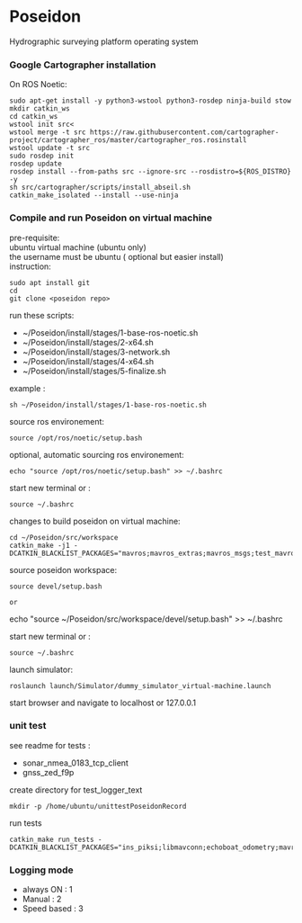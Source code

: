 # Poseidon
Hydrographic surveying platform operating system


### Google Cartographer installation

On ROS Noetic:

```
sudo apt-get install -y python3-wstool python3-rosdep ninja-build stow
mkdir catkin_ws
cd catkin_ws
wstool init src<
wstool merge -t src https://raw.githubusercontent.com/cartographer-project/cartographer_ros/master/cartographer_ros.rosinstall
wstool update -t src
sudo rosdep init
rosdep update
rosdep install --from-paths src --ignore-src --rosdistro=${ROS_DISTRO} -y
sh src/cartographer/scripts/install_abseil.sh
catkin_make_isolated --install --use-ninja
```

### Compile and run Poseidon on virtual machine

pre-requisite: \
ubuntu virtual machine (ubuntu only) \
the username must be ubuntu ( optional but easier install) \
instruction:
```
sudo apt install git
cd
git clone <poseidon repo>
```
run these scripts:
- ~/Poseidon/install/stages/1-base-ros-noetic.sh
- ~/Poseidon/install/stages/2-x64.sh
- ~/Poseidon/install/stages/3-network.sh
- ~/Poseidon/install/stages/4-x64.sh
- ~/Poseidon/install/stages/5-finalize.sh

example :
```
sh ~/Poseidon/install/stages/1-base-ros-noetic.sh
```
source ros environement:
```
source /opt/ros/noetic/setup.bash
```

optional, automatic sourcing ros environement:
```
echo "source /opt/ros/noetic/setup.bash" >> ~/.bashrc
```
start new terminal or :
```
source ~/.bashrc
```

changes to build poseidon on virtual machine:
```
cd ~/Poseidon/src/workspace
catkin_make -j1 -DCATKIN_BLACKLIST_PACKAGES="mavros;mavros_extras;mavros_msgs;test_mavros;libmavconn;echoboat_odometry;raspberrypi_vitals"
```
source poseidon workspace:
```
source devel/setup.bash
```
```
or
```
echo "source ~/Poseidon/src/workspace/devel/setup.bash" >> ~/.bashrc

start new terminal or :
```
source ~/.bashrc
```

launch simulator:
```
roslaunch launch/Simulator/dummy_simulator_virtual-machine.launch
```

start browser and navigate to localhost or 127.0.0.1

### unit test

see readme for tests :
- sonar_nmea_0183_tcp_client
- gnss_zed_f9p

create directory for test_logger_text
```
mkdir -p /home/ubuntu/unittestPoseidonRecord
```

run tests
```
catkin_make run_tests -DCATKIN_BLACKLIST_PACKAGES="ins_piksi;libmavconn;echoboat_odometry;mavros_msgs;mavros;mavros_extras;test_mavros;gnss_mosaic_x5;imu_bno055;sonar_imagenex852;inertial_sense;raspberrypi_vitals;imu_null;sonar_dummy;gnss_dummy"

```

### Logging mode

- always ON : 1
- Manual : 2
- Speed based : 3


